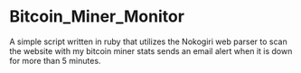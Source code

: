 # Bitcoin_Miner_Monitor
A simple script written in ruby that utilizes the Nokogiri web parser to scan the website with my bitcoin miner stats
sends an email alert when it is down for more than 5 minutes.